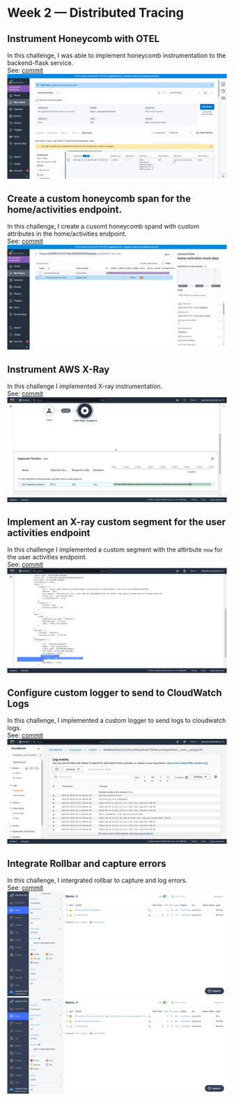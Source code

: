 # Week 2 — Distributed Tracing

## Instrument Honeycomb with OTEL

In this challenge, I was able to implement honeycomb instrumentation to the backend-flask service.
</br>
See: [commit](https://github.com/djaballah/aws-bootcamp-cruddur-2023/commit/0ded95d137c990ee427fb5968acbfa81828d39a8)
![Honeycomb instrumentation screenshot](week2_assets/Honeycomb%20backend-flask.png)

## Create a custom honeycomb span for the home/activities endpoint.

In this challenge, I create a cusomt honeycomb spand with custom attributes in the home/activities endpoint.
</br>
See: [commit](https://github.com/djaballah/aws-bootcamp-cruddur-2023/commit/2ab3196061bba334c644fee2858cedbed5f0fb1c)
![Honeycomb instrumentation screenshot](week2_assets/Honeycomb%20custom%20span.png)

## Instrument AWS X-Ray
In this challenge I implemented X-ray instrumentation.
</br>
See: [commit](https://github.com/djaballah/aws-bootcamp-cruddur-2023/commit/817fcfacced0903bf8ca05c1a0d3f4c02f2f756d)
![X-ray instrumentation screenshot](week2_assets/X-ray%20instrumentation.png)

## Implement an X-ray custom segment for the user activities endpoint
In this challenge I implemented a custom segment with the attirbute `now` for the user activities endpoint.
</br>
See: [commit](https://github.com/djaballah/aws-bootcamp-cruddur-2023/commit/5ad6ced39348975629b3cc29f195dbcfc23735c8)
![X-ray custom segment instrumentation screenshot](week2_assets/X-ray%20custom%20trace.png)

## Configure custom logger to send to CloudWatch Logs
In this challenge, I implemented a custom logger to send logs to cloudwatch logs.
</br>
See: [commit](https://github.com/djaballah/aws-bootcamp-cruddur-2023/commit/005c7326d93dfda780b90f0d5228a7abf783c1cd)
![Cloudwatch logs](week2_assets/Cloud%20watch%20logs.png)

## Integrate Rollbar and capture errors
In this challenge, I intergrated rollbar to capture and log errors.
</br>
See: [commit](https://github.com/djaballah/aws-bootcamp-cruddur-2023/commit/7ebfb4744432f66159798582dc1568f8df7e3fb8)
![Rollbar screenshot](week2_assets/Rollbar.png)
![Rollbar error screenshot](week2_assets/Rollbar%20error.png)
